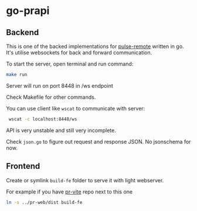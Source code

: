 # go-prapi

## Backend

This is one of the backed implementations for [pulse-remote](https://github.com/undg/pulse-remote) written in go.
It's utilise websockets for back and forward communication.

To start the server, open terminal and run command:

```bash
make run
```

Server will run on port 8448 in /ws endpoint

Check Makefile for other commands.

You can use client like `wscat` to communicate with server:

```bash
 wscat -c localhost:8448/ws
```

API is very unstable and still very incomplete.

Check `json.go` to figure out request and response JSON. No jsonschema for now.

## Frontend

Create or symlink `build-fe` folder to serve it with light webserver.

For example if you have [pr-vite](https://github.com/undg/pr-vite) repo next to this one

```bash
ln -s ../pr-web/dist build-fe
```
